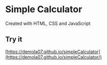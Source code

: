 # Simple Calculator

Created with HTML, CSS and JavaScript

## Try it

[https://demola07.github.io/simpleCalculator](https://demola07.github.io/simpleCalculator/)
